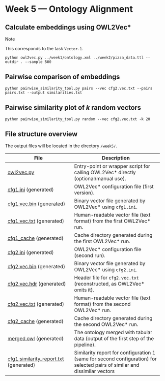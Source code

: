 # Week 5 — Ontology Alignment

## Calculate embeddings using OWL2Vec*

> [!NOTE]
> This corresponds to the task `Vector.1`.

```shell
python owl2vec.py ../week1/ontology.xml ../week2/pizza_data.ttl --outdir . --sample 500
```

## Pairwise comparison of embeddings
```shell
python pairwise_similarity_tool.py pairs --vec cfg2.vec.txt --pairs pairs.txt --output similarities.txt
```

## Pairwise similarity plot of $k$ random vectors
```shell
python pairwise_similarity_tool.py random --vec cfg2.vec.txt -k 20
```

## File structure overview

The output files will be located in the directory `/week5/`.

| File                                                                        | Description                                                                                                                |
|-----------------------------------------------------------------------------|----------------------------------------------------------------------------------------------------------------------------|
| [owl2vec.py](/week5/owl2vec.py)                                             | Entry-point or wrapper script for calling OWL2Vec* directly (optional/manual use).                                         |
| [cfg1.ini](/week5/cfg1.ini) (generated)                                     | OWL2Vec* configuration file (first version).                                                                               |
| [cfg1.vec.bin](/week5/cfg1.vec.bin) (generated)                             | Binary vector file generated by OWL2Vec* using `cfg1.ini`.                                                                 |
| [cfg1.vec.txt](/week5/cfg1.vec.txt) (generated)                             | Human-readable vector file (text format) from the first OWL2Vec* run.                                                      |
| [cfg1_cache](/week5/cfg1_cache) (generated)                                 | Cache directory generated during the first OWL2Vec* run.                                                                   |
| [cfg2.ini](/week5/cfg2.ini) (generated)                                     | OWL2Vec* configuration file (second run).                                                                                  |
| [cfg2.vec.bin](/week5/cfg2.vec.bin) (generated)                             | Binary vector file generated by OWL2Vec* using `cfg2.ini`.                                                                 |
| [cfg2.vec.hdr](/week5/cfg2.vec.hdr) (generated)                             | Header file for `cfg2.vec.txt` (reconstructed, as OWL2Vec* omits it).                                                      |
| [cfg2.vec.txt](/week5/cfg2.vec.txt) (generated)                             | Human-readable vector file (text format) from the second OWL2Vec* run.                                                     |
| [cfg2_cache](/week5/cfg2_cache) (generated)                                 | Cache directory generated during the second OWL2Vec* run.                                                                  |
| [merged.owl](/week5/merged.owl) (generated)                                 | The ontology merged with tabular data (output of the first step of the pipeline).                                          |
| [cfg1.similarity_report.txt](/week5/cfg1.similarity_report.txt) (generated) | Similarity report for configuration 1 (same for second configuration) for selected pairs of similar and dissimilar vectors |

